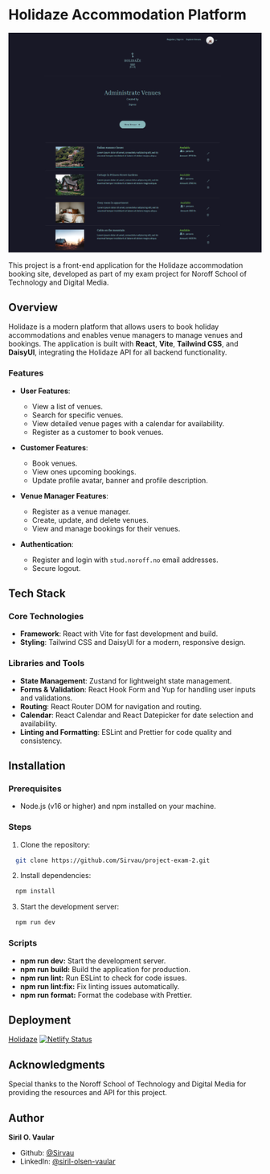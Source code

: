 # Holidaze Accommodation Platform

![Alt text](./public/Project-Exam-2.png)

This project is a front-end application for the Holidaze accommodation booking site, developed as part of my exam project for Noroff School of Technology and Digital Media.

## Overview

Holidaze is a modern platform that allows users to book holiday accommodations and enables venue managers to manage venues and bookings. The application is built with **React**, **Vite**, **Tailwind CSS**, and **DaisyUI**, integrating the Holidaze API for all backend functionality.

### Features

- **User Features**:

  - View a list of venues.
  - Search for specific venues.
  - View detailed venue pages with a calendar for availability.
  - Register as a customer to book venues.

- **Customer Features**:

  - Book venues.
  - View ones upcoming bookings.
  - Update profile avatar, banner and profile description.

- **Venue Manager Features**:

  - Register as a venue manager.
  - Create, update, and delete venues.
  - View and manage bookings for their venues.

- **Authentication**:
  - Register and login with `stud.noroff.no` email addresses.
  - Secure logout.

## Tech Stack

### Core Technologies

- **Framework**: React with Vite for fast development and build.
- **Styling**: Tailwind CSS and DaisyUI for a modern, responsive design.

### Libraries and Tools

- **State Management**: Zustand for lightweight state management.
- **Forms & Validation**: React Hook Form and Yup for handling user inputs and validations.
- **Routing**: React Router DOM for navigation and routing.
- **Calendar**: React Calendar and React Datepicker for date selection and availability.
- **Linting and Formatting**: ESLint and Prettier for code quality and consistency.

## Installation

### Prerequisites

- Node.js (v16 or higher) and npm installed on your machine.

### Steps

1. Clone the repository:

```bash
  git clone https://github.com/Sirvau/project-exam-2.git
```

2. Install dependencies:

```bash
  npm install
```

3.  Start the development server:

```bash
  npm run dev
```

### Scripts

- **npm run dev:** Start the development server.
- **npm run build:** Build the application for production.
- **npm run lint:** Run ESLint to check for code issues.
- **npm run lint:fix:** Fix linting issues automatically.
- **npm run format:** Format the codebase with Prettier.

## Deployment

[Holidaze](https://myholidaze.netlify.app/)
[![Netlify Status](https://api.netlify.com/api/v1/badges/a501b8cf-b0b5-42b5-b7f2-1906ea4078e4/deploy-status)](https://app.netlify.com/sites/myholidaze/deploys)

## Acknowledgments

Special thanks to the Noroff School of Technology and Digital Media for providing the resources and API for this project.

## Author

**Siril O. Vaular**
- Github: [@Sirvau](https://github.com/Sirvau)
- LinkedIn: [@siril-olsen-vaular](www.linkedin.com/in/siril-olsen-vaular)

